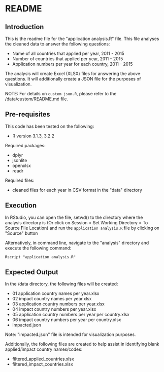README
======

Introduction
------------
This is the readme file for the "application analysis.R" file. This file analyses the cleaned data to answer the following questions:

- Name of all countries that applied per year, 2011 - 2015
- Number of countries that applied per year, 2011 - 2015
- Application numbers per year for each country, 2011 - 2015

The analysis will create Excel (XLSX) files for answering the above questions. It will additionally create a JSON file for the purposes of visualization.

NOTE: For details on `custom_json.R`, please refer to the /data/custom/README.md file.

Pre-requisites
--------------
This code has been tested on the following:

- R version 3.1.3, 3.2.2

Required packages:
- dplyr
- jsonlite
- openxlsx
- readr

Required files:
- cleaned files for each year in CSV format in the "data" directory

Execution
---------
In RStudio, you can open the file, setwd() to the directory where the analysis directory is (Or click on Session > Set Working Directory > To Source FIle Location) and run the `application analysis.R` file by clicking on "Source" button

Alternatively, in command line, navigate to the "analysis" directory and execute the following command:

```
Rscript "application analysis.R"
```

Expected Output
---------------
In the /data directory, the following files will be created:
- 01 application country names per year.xlsx
- 02 impact country names per year.xlsx
- 03 application country numbers per year.xlsx
- 04 impact country numbers per year.xlsx
- 05 application country numbers per year per country.xlsx
- 06 impact country numbers per year per country.xlsx
- impacted.json

Note: "impacted.json" file is intended for visualization purposes.

Additionally, the following files are created to help assist in identifying blank applied/impact country names/codes:
- filtered_applied_countries.xlsx
- filtered_impact_countries.xlsx
